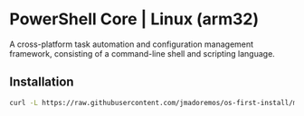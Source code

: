 # PowerShell Core | Linux (arm32)

A cross-platform task automation and configuration management framework, consisting of a command-line shell and scripting language.

## Installation

```bash
curl -L https://raw.githubusercontent.com/jmadoremos/os-first-install/master/linux/shared/pwsh-arm32/install.sh | bash
```
